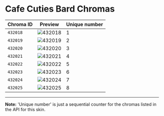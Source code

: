 # Cafe Cuties Bard Chromas

| Chroma ID | Preview | Unique number |
|---|---|---|
| `432018` | ![432018](https://raw.communitydragon.org/latest/plugins/rcp-be-lol-game-data/global/default/v1/champion-chroma-images/432/432018.png) | 1 |
| `432019` | ![432019](https://raw.communitydragon.org/latest/plugins/rcp-be-lol-game-data/global/default/v1/champion-chroma-images/432/432019.png) | 2 |
| `432020` | ![432020](https://raw.communitydragon.org/latest/plugins/rcp-be-lol-game-data/global/default/v1/champion-chroma-images/432/432020.png) | 3 |
| `432021` | ![432021](https://raw.communitydragon.org/latest/plugins/rcp-be-lol-game-data/global/default/v1/champion-chroma-images/432/432021.png) | 4 |
| `432022` | ![432022](https://raw.communitydragon.org/latest/plugins/rcp-be-lol-game-data/global/default/v1/champion-chroma-images/432/432022.png) | 5 |
| `432023` | ![432023](https://raw.communitydragon.org/latest/plugins/rcp-be-lol-game-data/global/default/v1/champion-chroma-images/432/432023.png) | 6 |
| `432024` | ![432024](https://raw.communitydragon.org/latest/plugins/rcp-be-lol-game-data/global/default/v1/champion-chroma-images/432/432024.png) | 7 |
| `432025` | ![432025](https://raw.communitydragon.org/latest/plugins/rcp-be-lol-game-data/global/default/v1/champion-chroma-images/432/432025.png) | 8 |

---

**Note:** 'Unique number' is just a sequential counter for the chromas listed in the API for this skin.